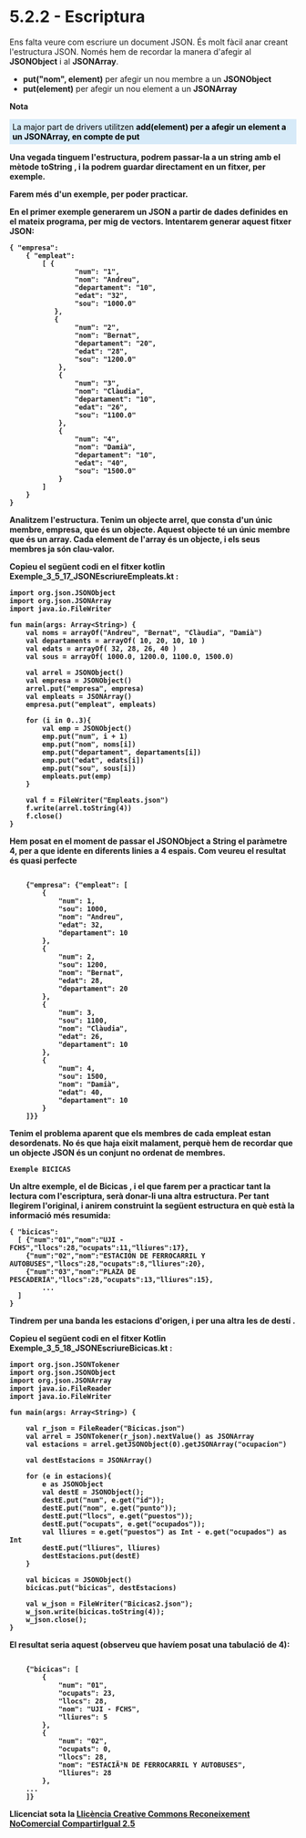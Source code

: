 # 5.2.2 - Escriptura

Ens falta veure com escriure un document JSON. És molt fàcil anar creant
l'estructura JSON. Només hem de recordar la manera d'afegir al **JSONObject**
i al **JSONArray**.

  * **put("nom", element)** per afegir un nou membre a un **JSONObject**
  * **put(element)** per afegir un nou element a un **JSONArray**

**<b>Nota</b>**
<div style="background-color: #d6eaf8; color: black; padding: 5px;">
La major part de drivers utilitzen <b>add(element)<b> per a afegir un element a
un JSONArray, en compte de <b>put</b>
</div>
<p></p>
    

Una vegada tinguem l'estructura, podrem passar-la a un **string** amb el
mètode **toString** , i la podrem guardar directament en un fitxer, per
exemple.

Farem més d'un exemple, per poder practicar.

En el primer exemple generarem un JSON a partir de dades definides en el
mateix programa, per mig de vectors. Intentarem generar aquest fitxer JSON:

```
{ "empresa":  
    { "empleat":  
        [ {  
                "num": "1",  
                "nom": "Andreu",  
                "departament": "10",  
                "edat": "32",  
                "sou": "1000.0"  
           },  
           {  
                "num": "2",  
                "nom": "Bernat",  
                "departament": "20",  
                "edat": "28",  
                "sou": "1200.0"  
            },  
            {     
                "num": "3",  
                "nom": "Clàudia",  
                "departament": "10",  
                "edat": "26",  
                "sou": "1100.0"  
            },  
            {  
                "num": "4",  
                "nom": "Damià",  
                "departament": "10",  
                "edat": "40",  
                "sou": "1500.0"  
            }  
        ]  
    }  
}
```
Analitzem l'estructura. Tenim un objecte arrel, que consta d'un únic membre,
empresa, que és un objecte. Aquest objecte té un únic membre que és un array.
Cada element de l'array és un objecte, i els seus membres ja són clau-valor.

Copieu el següent codi en el fitxer kotlin
**Exemple_3_5_17_JSONEscriureEmpleats.kt** :

        
    import org.json.JSONObject
    import org.json.JSONArray
    import java.io.FileWriter
    
    fun main(args: Array<String>) {
    	val noms = arrayOf("Andreu", "Bernat", "Clàudia", "Damià")
    	val departaments = arrayOf( 10, 20, 10, 10 )
    	val edats = arrayOf( 32, 28, 26, 40 )
    	val sous = arrayOf( 1000.0, 1200.0, 1100.0, 1500.0)
    
    	val arrel = JSONObject()
    	val empresa = JSONObject()
    	arrel.put("empresa", empresa)
    	val empleats = JSONArray()
    	empresa.put("empleat", empleats)
    
    	for (i in 0..3){
    		val emp = JSONObject()
    		emp.put("num", i + 1)
    		emp.put("nom", noms[i])
    		emp.put("departament", departaments[i])
    		emp.put("edat", edats[i])
    		emp.put("sou", sous[i])
    		empleats.put(emp)
    	}
    
    	val f = FileWriter("Empleats.json")
    	f.write(arrel.toString(4))
    	f.close()
    }

Hem posat en el moment de passar el JSONObject a String el paràmetre 4, per a
que idente en diferents linies a 4 espais. Com veureu el resultat és quasi
perfecte
```
       
    {"empresa": {"empleat": [
        {
            "num": 1,
            "sou": 1000,
            "nom": "Andreu",
            "edat": 32,
            "departament": 10
        },
        {
            "num": 2,
            "sou": 1200,
            "nom": "Bernat",
            "edat": 28,
            "departament": 20
        },
        {
            "num": 3,
            "sou": 1100,
            "nom": "Clàudia",
            "edat": 26,
            "departament": 10
        },
        {
            "num": 4,
            "sou": 1500,
            "nom": "Damià",
            "edat": 40,
            "departament": 10
        }
    ]}}
```
Tenim el problema aparent que els membres de cada empleat estan
**desordenats**. No és que haja eixit malament, perquè hem de recordar que un
objecte JSON és un conjunt no ordenat de membres.

```Exemple BICICAS```

Un altre exemple, el de **Bicicas** , i el que farem per a practicar tant la
lectura com l'escriptura, serà donar-li una altra estructura. Per tant
llegirem l'original, i anirem construint la següent estructura en què està la
informació més resumida:
```
{ "bicicas":  
  [ {"num":"01","nom":"UJI - FCHS","llocs":28,"ocupats":11,"lliures":17},  
    {"num":"02","nom":"ESTACIÓN DE FERROCARRIL Y AUTOBUSES","llocs":28,"ocupats":8,"lliures":20},  
    {"num":"03","nom":"PLAZA DE PESCADERÍA","llocs":28,"ocupats":13,"lliures":15},  
        ...  
  ]  
}
```
Tindrem per una banda les estacions d'origen, i per una altra les de destí .

Copieu el següent codi en el fitxer Kotlin
**Exemple_3_5_18_JSONEscriureBicicas.kt** :

       
    import org.json.JSONTokener
    import org.json.JSONObject
    import org.json.JSONArray
    import java.io.FileReader
    import java.io.FileWriter
    
    fun main(args: Array<String>) {
    
    	val r_json = FileReader("Bicicas.json")
    	val arrel = JSONTokener(r_json).nextValue() as JSONArray
    	val estacions = arrel.getJSONObject(0).getJSONArray("ocupacion")
    
    	val destEstacions = JSONArray()	
    
    	for (e in estacions){
    		e as JSONObject
    		val destE = JSONObject();
    		destE.put("num", e.get("id"));
    		destE.put("nom", e.get("punto"));
    		destE.put("llocs", e.get("puestos"));
    		destE.put("ocupats", e.get("ocupados"));
    		val lliures = e.get("puestos") as Int - e.get("ocupados") as Int
    		destE.put("lliures", lliures)
    		destEstacions.put(destE)
    	}
    
    	val bicicas = JSONObject()
    	bicicas.put("bicicas", destEstacions)
    
    	val w_json = FileWriter("Bicicas2.json");
    	w_json.write(bicicas.toString(4));
    	w_json.close();
    }

El resultat seria aquest (observeu que havíem posat una tabulació de 4):

```    
    
    {"bicicas": [
        {
            "num": "01",
            "ocupats": 23,
            "llocs": 28,
            "nom": "UJI - FCHS",
            "lliures": 5
        },
        {
            "num": "02",
            "ocupats": 0,
            "llocs": 28,
            "nom": "ESTACIÃ³N DE FERROCARRIL Y AUTOBUSES",
            "lliures": 28
        },
    ...
    ]}
```

Llicenciat sota la  [Llicència Creative Commons Reconeixement NoComercial
CompartirIgual 2.5](http://creativecommons.org/licenses/by-nc-sa/2.5/)

